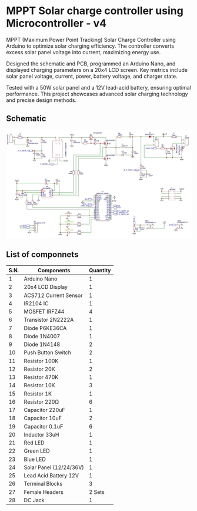 # MPPT Solar charge controller using Microcontroller - v4

MPPT (Maximum Power Point Tracking) Solar Charge Controller using Arduino to optimize solar charging efficiency. The controller converts excess solar panel voltage into current, maximizing energy use.

Designed the schematic and PCB, programmed an Arduino Nano, and displayed charging parameters on a 20x4 LCD screen. Key metrics include solar panel voltage, current, power, battery voltage, and charger state.

Tested with a 50W solar panel and a 12V lead-acid battery, ensuring optimal performance. This project showcases advanced solar charging technology and precise design methods.


## Schematic

<img src="./resources/schematic.jpg" />


## List of componnets

| S.N. | Components                | Quantity | 
|------|---------------------------|----------|
| 1    | Arduino Nano              | 1        | 
| 2    | 20x4 LCD Display          | 1        | 
| 3    | ACS712 Current Sensor     | 1        | 
| 4    | IR2104 IC                 | 1        | 
| 5    | MOSFET IRFZ44             | 4        | 
| 6    | Transistor 2N2222A        | 1        | 
| 7    | Diode P6KE36CA            | 1        | 
| 8    | Diode 1N4007              | 1        | 
| 9    | Diode 1N4148              | 2        | 
| 10   | Push Button Switch        | 2        | 
| 11   | Resistor 100K             | 1        | 
| 12   | Resistor 20K              | 2        | 
| 13   | Resistor 470K             | 1        | 
| 14   | Resistor 10K              | 3        | 
| 15   | Resistor 1K               | 1        | 
| 16   | Resistor 220Ω             | 6        | 
| 17   | Capacitor 220uF           | 1        | 
| 18   | Capacitor 10uF            | 2        | 
| 19   | Capacitor 0.1uF           | 6        | 
| 20   | Inductor 33uH             | 1        | 
| 21   | Red LED                   | 1        | 
| 22   | Green LED                 | 1        | 
| 23   | Blue LED                  | 1        | 
| 24   | Solar Panel (12/24/36V)   | 1        | 
| 25   | Lead Acid Battery 12V     | 1        | 
| 26   | Terminal Blocks           | 3        | 
| 27   | Female Headers            | 2 Sets   | 
| 28   | DC Jack                   | 1        | 
